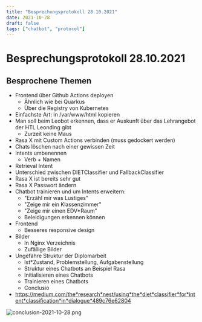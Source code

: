 ```yaml
---
title: "Besprechungsprotokoll 28.10.2021"
date: 2021-10-28
draft: false
tags: ["chatbot", "protocol"]
---
```


# Besprechungsprotokoll 28.10.2021

## Besprochene Themen

* Frontend über Github Actions deployen
  * Ähnlich wie bei Quarkus
  * Über die Registry von Kubernetes
* Einfachste Art: in /var/www/html kopieren
* Man soll beim Leobot erkennen, dass er Auskunft über das Lehrangebot der HTL Leonding gibt
  * Zurzeit keine Maus
* Rasa X mit Custom Actions verbinden (muss gedockert werden)
* Chats löschen nach einer gewissen Zeit
* Intents umbenennen
  * Verb + Namen
* Retrieval Intent
* Unterschied zwischen DIETClassifier und FallbackClassifier
* Rasa X ist bereits sehr gut
* Rasa X Passwort ändern
* Chatbot trainieren und um Intents erweitern:
  * "Erzähl mir was Lustiges"
  * "Zeige mir ein Klassenzimmer"
  * "Zeige mir einen EDV*Raum"
  * Beleidigungen erkennen können
* Frontend
  * Besseres responsive design
* Bilder
  * In Nginx Verzeichnis
  * Zufällige Bilder
* Ungefähre Struktur der Diplomarbeit
  * Ist*Zustand, Problemstellung, Aufgabenstellung
  * Struktur eines Chatbots an Beispiel Rasa
  * Initialisieren eines Chatbots
  * Trainieren eines Chatbots
  * Conclusio
* https://medium.com/the*research*nest/using*the*diet*classifier*for*intent*classification*in*dialogue*489c76e62804

![conclusion-2021-10-28.png]()
